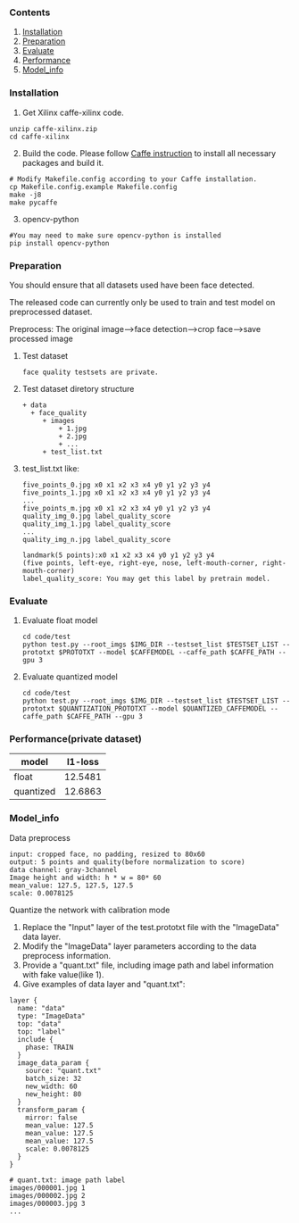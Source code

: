 ### Contents
1. [Installation](#installation)
2. [Preparation](#preparation)
3. [Evaluate](#evaluate)
4. [Performance](#performance)
5. [Model_info](#model_info)

### Installation
1. Get Xilinx caffe-xilinx code.
  ```shell
  unzip caffe-xilinx.zip
  cd caffe-xilinx
  ```

2. Build the code. Please follow [Caffe instruction](http://caffe.berkeleyvision.org/installation.html) to install all necessary packages and build it.
  ```shell
  # Modify Makefile.config according to your Caffe installation.
  cp Makefile.config.example Makefile.config
  make -j8
  make pycaffe
  ```
 
3. opencv-python
  ```shell
  #You may need to make sure opencv-python is installed
  pip install opencv-python
  ```

### Preparation

You should ensure that all datasets used have been face detected.

The released code can currently only be used to train and test model on preprocessed dataset.

Preprocess: The original image-->face detection-->crop face-->save processed image

1. Test dataset
   ``` 
   face quality testsets are private.
   ```

2. Test dataset diretory structure
   ```
   + data
     + face_quality
        + images
            + 1.jpg
            + 2.jpg
            + ...
        + test_list.txt
   ```

3. test_list.txt like: 
   ```
   five_points_0.jpg x0 x1 x2 x3 x4 y0 y1 y2 y3 y4
   five_points_1.jpg x0 x1 x2 x3 x4 y0 y1 y2 y3 y4 
   ...
   five_points_m.jpg x0 x1 x2 x3 x4 y0 y1 y2 y3 y4
   quality_img_0.jpg label_quality_score
   quality_img_1.jpg label_quality_score
   ...
   quality_img_n.jpg label_quality_score
   ```
   ```
   landmark(5 points):x0 x1 x2 x3 x4 y0 y1 y2 y3 y4
   (five points, left-eye, right-eye, nose, left-mouth-corner, right-mouth-corner)
   label_quality_score: You may get this label by pretrain model.
   ```

### Evaluate

1. Evaluate float model

   ```shell
   cd code/test
   python test.py --root_imgs $IMG_DIR --testset_list $TESTSET_LIST --prototxt $PROTOTXT --model $CAFFEMODEL --caffe_path $CAFFE_PATH --gpu 3
   ```

2. Evaluate quantized model

   ```shell
   cd code/test
   python test.py --root_imgs $IMG_DIR --testset_list $TESTSET_LIST --prototxt $QUANTIZATION_PROTOTXT --model $QUANTIZED_CAFFEMODEL --caffe_path $CAFFE_PATH --gpu 3
   ```

### Performance(private dataset)

|model|l1-loss|
|-|-|
|float|12.5481|
|quantized|12.6863|


### Model_info

Data preprocess
  ```
  input: cropped face, no padding, resized to 80x60
  output: 5 points and quality(before normalization to score)
  data channel: gray-3channel                  
  Image height and width: h * w = 80* 60
  mean_value: 127.5, 127.5, 127.5
  scale: 0.0078125
  ```

Quantize the network with calibration mode
1. Replace the "Input" layer of the test.prototxt file with the "ImageData" data layer.
2. Modify the "ImageData" layer parameters according to the data preprocess information.
3. Provide a "quant.txt" file, including image path and label information with fake value(like 1).
4. Give examples of data layer and "quant.txt":

```shell
layer {
  name: "data"
  type: "ImageData"
  top: "data"
  top: "label"
  include {
    phase: TRAIN
  }
  image_data_param {
    source: "quant.txt"
    batch_size: 32
    new_width: 60
    new_height: 80
  }
  transform_param {
    mirror: false
    mean_value: 127.5
    mean_value: 127.5
    mean_value: 127.5
    scale: 0.0078125
  }
}
```
```
# quant.txt: image path label
images/000001.jpg 1
images/000002.jpg 2
images/000003.jpg 3
...
```
